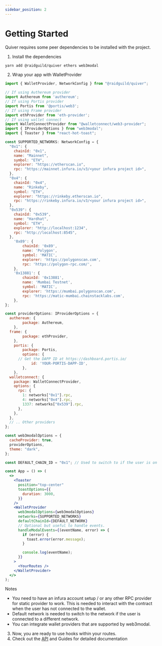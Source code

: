 ```yaml
---
sidebar_position: 2
---
```


# Getting Started

Quiver requires some peer dependencies to be installed with the project.

1. Install the dependencies

```bash
yarn add @raidguild/quiver ethers web3modal
```

2. Wrap your app with WalletProvider

```jsx
import { WalletProvider, NetworkConfig } from "@raidguild/quiver";

// If using Authereum provider
import Authereum from 'authereum';
// If using Portis provider
import Portis from '@portis/web3';
// If using Frame provider
import ethProvider from 'eth-provider';
// If using wallet connect
import WalletConnectProvider from "@walletconnect/web3-provider";
import { IProviderOptions } from "web3modal";
import { Toaster } from "react-hot-toast";

const SUPPORTED_NETWORKS: NetworkConfig = {
  "0x1": {
    chainId: "0x1",
    name: "Mainnet",
    symbol: "ETH",
    explorer: "https://etherscan.io",
    rpc: "https://mainnet.infura.io/v3/<your infura project id>",
  },
  "0x4": {
    chainId: "0x4",
    name: "Rinkeby",
    symbol: "ETH",
    explorer: "https://rinkeby.etherscan.io",
    rpc: "https://rinkeby.infura.io/v3/<your infura project id>",
  },
  "0x539": {
    chainId: "0x539",
    name: "Hardhat",
    symbol: "ETH",
    explorer: "http://localhost:1234",
    rpc: "http://localhost:8545",
  },
	'0x89': {
		chainId: '0x89',
		name: 'Polygon',
		symbol: 'MATIC',
		explorer: 'https://polygonscan.com',
		rpc: 'https://polygon-rpc.com/',
	},
	'0x13881': {
		chainId: '0x13881',
		name: 'Mumbai Testnet',
		symbol: 'MATIC',
		explorer: 'https://mumbai.polygonscan.com',
		rpc: 'https://matic-mumbai.chainstacklabs.com',
	},
};

const providerOptions: IProviderOptions = {
  authereum: {
		package: Authereum,
	},
  frame: {
		package: ethProvider,
	},
	portis: {
		package: Portis,
		options: {
      // Get the DAPP ID at https://dashboard.portis.io/
			id: 'YOUR-PORTIS-DAPP-ID',
		},
	},
  walletconnect: {
    package: WalletConnectProvider,
    options: {
      rpc: {
        1: networks["0x1"].rpc,
        4: networks["0x4"].rpc,
        1337: networks["0x539"].rpc,
      },
    },
  },
  // .. Other providers
};

const web3modalOptions = {
  cacheProvider: true,
  providerOptions,
  theme: "dark",
};

const DEFAULT_CHAIN_ID = "0x1"; // Used to switch to if the user is on an unsupported network

const App = () => (
  <>
    <Toaster
      position="top-center"
      toastOptions={{
        duration: 3000,
      }}
    />
    <WalletProvider
      web3modalOptions={web3modalOptions}
      networks={SUPPORTED_NETWORKS}
      defaultChainId={DEFAULT_NETWORK}
      // Optional but useful to handle events.
      handleModalEvents={(eventName, error) => {
        if (error) {
          toast.error(error.message);
        }

        console.log(eventName);
      }}
    >
      <YourRoutes />
    </WalletProvider>
  </>
);
```

Notes

- You need to have an infura account setup / or any other RPC provider for static provider to work. This is needed to interact with the contract when the user has not connected to the wallet.
- Default network is needed to switch to the network if the user is connected to a different network.
- You can integrate wallet providers that are supported by web3modal.

3. Now, you are ready to use hooks within your routes.
4. Check out the [API](/api) and Guides for detailed documentation
